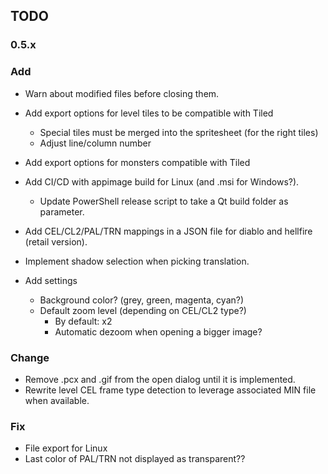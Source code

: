 ## TODO

### 0.5.x
### Add

- Warn about modified files before closing them.

- Add export options for level tiles to be compatible with Tiled
    - Special tiles must be merged into the spritesheet (for the right tiles)
    - Adjust line/column number
- Add export options for monsters compatible with Tiled

- Add CI/CD with appimage build for Linux (and .msi for Windows?).
    - Update PowerShell release script to take a Qt build folder as parameter.

- Add CEL/CL2/PAL/TRN mappings in a JSON file for diablo and hellfire (retail version).
- Implement shadow selection when picking translation.

- Add settings
    - Background color? (grey, green, magenta, cyan?)
    - Default zoom level (depending on CEL/CL2 type?)
        - By default: x2
        - Automatic dezoom when opening a bigger image?

### Change

- Remove .pcx and .gif from the open dialog until it is implemented.
- Rewrite level CEL frame type detection to leverage associated MIN file when available.

### Fix

- File export for Linux
- Last color of PAL/TRN not displayed as transparent??
